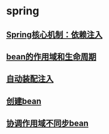 # spring
## [Spring核心机制：依赖注入](https://github.com/zenwei4ge/spring/blob/master/Spring%E6%A0%B8%E5%BF%83%E6%9C%BA%E5%88%B6%EF%BC%9A%E4%BE%9D%E8%B5%96%E6%B3%A8%E5%85%A5)
## [bean的作用域和生命周期](https://github.com/zenwei4ge/spring/blob/master/bean%E7%9A%84%E4%BD%9C%E7%94%A8%E5%9F%9F%E4%B8%8E%E7%94%9F%E5%91%BD%E5%91%A8%E6%9C%9F)
## [自动装配注入](https://github.com/zenwei4ge/spring/blob/master/%E8%87%AA%E5%8A%A8%E8%A3%85%E9%85%8D%E6%B3%A8%E5%85%A5)
## [创建bean](https://github.com/zenwei4ge/spring/blob/master/%E5%88%9B%E5%BB%BAbean)
## [协调作用域不同步bean](https://github.com/zenwei4ge/spring/blob/master/%E5%8D%8F%E8%B0%83%E4%BD%9C%E7%94%A8%E5%9F%9F%E4%B8%8D%E5%90%8C%E6%AD%A5%E7%9A%84bean)
